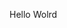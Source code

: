 Hello Wolrd
















































































































































































































































































































































































































































































































































































































































































































































































































































































































































































































































































































































































































































































